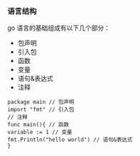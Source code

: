 ### 语言结构
go 语言的基础组成有以下几个部分：
 - 包声明
 - 引入包
 - 函数 
 - 变量
 - 语句&表达式
 - 注释
 
 ```$go
package main // 包声明
import "fmt" // 引入包
// 注释
func main(){ // 函数
variable := 1 // 变量
fmt.Println("hello world") // 语句&表达式
}
```